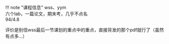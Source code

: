 !!! note "课程信息"
    wss、yym  
    六个lab，一篇论文，期末考，几乎不点名  
    94/4.8  

评价是别信wss最后一节课划的重点中的重点，直接背发的那个pdf就行了（虽然有点多...）